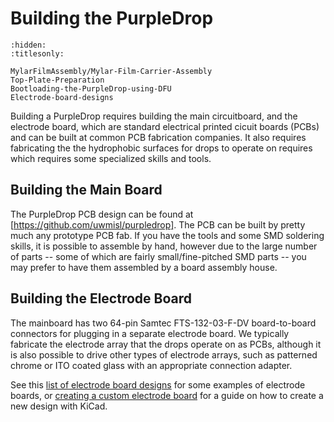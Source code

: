

# Building the PurpleDrop


```{toctree}
:hidden:
:titlesonly:

MylarFilmAssembly/Mylar-Film-Carrier-Assembly
Top-Plate-Preparation
Bootloading-the-PurpleDrop-using-DFU
Electrode-board-designs
```

Building a PurpleDrop requires building the main circuitboard, and the electrode board, which are standard electrical printed cicuit boards (PCBs) and can be built at common PCB fabrication companies. It also requires fabricating the the hydrophobic surfaces for drops to operate on requires which requires some specialized skills and tools. 

## Building the Main Board

The PurpleDrop PCB design can be found at [https://github.com/uwmisl/purpledrop]. The PCB can be built by pretty much any prototype PCB fab. If you have the tools and some SMD soldering skills, it is possible to assemble by hand, however due to the large number of parts -- some of which are fairly small/fine-pitched SMD parts -- you may prefer to have them assembled by a board assembly house.

## Building the Electrode Board

The mainboard has two 64-pin Samtec FTS-132-03-F-DV board-to-board connectors for plugging in a separate electrode board. We typically fabricate the electrode array that the drops operate on as PCBs, although it is also possible to drive other types of electrode arrays, such as patterned chrome or ITO coated glass with an appropriate connection adapter. 

See this [list of electrode board designs](Electrode-board-designs) for some examples of electrode boards, or [creating a custom electrode board]() for a guide on how to create a new design with KiCad.

